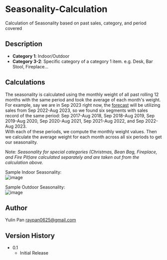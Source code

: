 # Seasonality-Calculation
Calculation of Seasonality based on past sales, category, and period covered

## Description
   - **Category 1**: Indoor/Outdoor
   - **Category 3-2**: Specific category of a category 1 item. e.g. Desk, Bar Stool, Fireplace...

## Calculations  
The seasonality is calculated using the monthly weight of all past rolling 12 months with the same period and took the average of each month's weight.   
For example, say we are in Sep 2023 right now, the [forecast](https://github.com/raypan0625/Item-SKU-Forecast) will be utilizing sales from Sep 2022-Aug 2023, so we found six segments with sales record of the same period: Sep 2017-Aug 2018, Sep 2018-Aug 2019, Sep 2019-Aug 2020, Sep 2020-Aug 2021, Sep 2021-Aug 2022, and Sep 2022-Aug 2023.   
With each of these periods, we compute the monthly weight values. Then we calculate the average weight for each month across all six periods to get our seasonality.

Note: *Seasonality for special categories (Christmas, Bean Bag, Fireplace, and Fire Pit)are calculated separately and are taken out from the calculation above.*  
  
Sample Indoor Seasonality:  
![image](https://github.com/raypan0625/Seasonality-Calculation/assets/103529023/05b2fed3-5ad7-48fe-9b58-4a7de1030f96)

Sample Outdoor Seasonality:  
![image](https://github.com/raypan0625/Seasonality-Calculation/assets/103529023/b04e2dc4-d864-48ef-8c74-78eefb9fdfd2)
  
## Author

Yulin Pan raypan0625@gmail.com

## Version History

* 0.1
    * Initial Release

